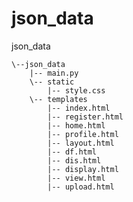 # json_data

json_data

    \--json_data 
        |-- main.py
        \-- static
            |-- style.css
        \-- templates
            |-- index.html
            |-- register.html
            |-- home.html
            |-- profile.html
            |-- layout.html
            |-- df.html
            |-- dis.html
            |-- display.html
            |-- view.html
            |-- upload.html
